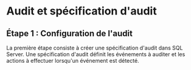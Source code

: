 # Audit et spécification d'audit

## Étape 1 : Configuration de l'audit

La première étape consiste à créer une spécification d'audit dans SQL Server. Une spécification d'audit définit les événements à auditer et les actions à effectuer lorsqu'un événement est détecté.

```sql